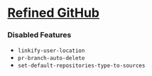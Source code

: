 # [Refined GitHub](https://github.com/refined-github/refined-github)

### Disabled Features
- `linkify-user-location`
- `pr-branch-auto-delete`
- `set-default-repositories-type-to-sources`
